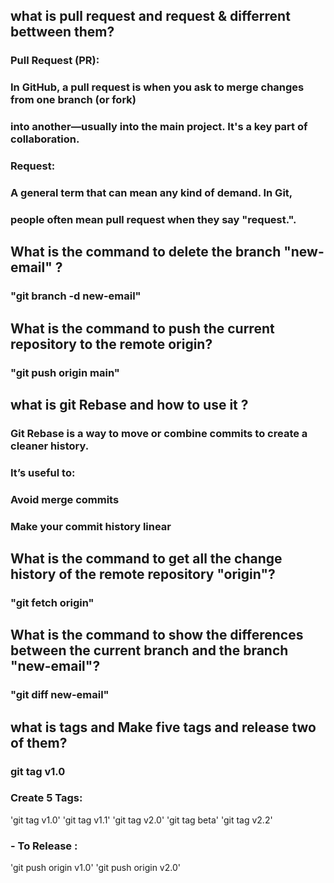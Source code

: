 ## what is pull request and request & differrent bettween them?
### Pull Request (PR):
### In GitHub, a pull request is when you ask to merge changes from one branch (or fork)
### into another—usually into the main project. It's a key part of collaboration.
### Request:
### A general term that can mean any kind of demand. In Git,
### people often mean pull request when they say "request.".

## What is the command to delete the branch "new-email" ?
### "git branch -d new-email"

## What is the command to push the current repository to the remote origin?
### "git push origin main"

## what is git Rebase and how to use it ?
### Git Rebase is a way to move or combine commits to create a cleaner history.
### It’s useful to:
### Avoid merge commits
### Make your commit history linear

## What is the command to get all the change history of the remote repository "origin"?
### "git fetch origin"

## What is the command to show the differences between the current branch and the branch "new-email"?
### "git diff new-email"

## what is tags and Make five tags and release two of them?
### git tag v1.0
### Create 5 Tags:
'git tag v1.0'
'git tag v1.1'
'git tag v2.0'
'git tag beta'
'git tag v2.2'
### - To Release :
'git push origin v1.0'
'git push origin v2.0'